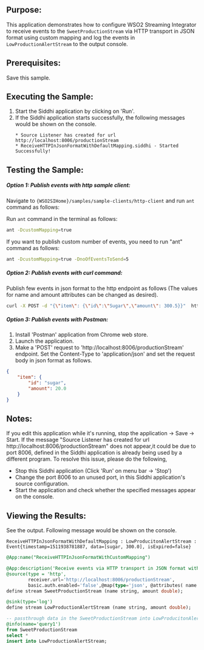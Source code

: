
## Purpose:
This application demonstrates how to configure WSO2 Streaming Integrator to receive events to the `SweetProductionStream` via HTTP transport in JSON format using custom mapping and log the events in `LowProductionAlertStream` to the output console.

## Prerequisites:
Save this sample.

## Executing the Sample:
1. Start the Siddhi application by clicking on 'Run'.
2. If the Siddhi application starts successfully, the following messages would be shown on the console.
	```
	* Source Listener has created for url http://localhost:8006/productionStream
	* ReceiveHTTPInJsonFormatWithDefaultMapping.siddhi - Started Successfully!
	```

## Testing the Sample:
##### Option 1: Publish events with http sample client:
Navigate to `{WSO2SIHome}/samples/sample-clients/http-client` and run `ant` command as follows:

Run `ant` command in the terminal as follows:
```bash
ant -DcustomMapping=true
```
If you want to publish custom number of events, you need to run "ant" command as follows:
```bash
ant -DcustomMapping=true -DnoOfEventsToSend=5
```

##### Option 2: Publish events with curl command:
Publish few events in json format to the http endpoint as follows (The values for name and amount attributes can be changed as desired).
```bash
curl -X POST -d "{\"item\": {\"id\":\"Sugar\",\"amount\": 300.5}}"  http://localhost:8006/productionStream --header "Content-Type:application/json"
```

##### Option 3: Publish events with Postman:
1. Install 'Postman' application from Chrome web store.
2. Launch the application.
3. Make a 'POST' request to 'http://localhost:8006/productionStream' endpoint. Set the Content-Type to 'application/json' and set the request body in json format as follows.
```json
{
	"item": {
		"id": "sugar",
		"amount": 20.0
	}
}
```

## Notes:
If you edit this application while it's running, stop the application -> Save -> Start.
If the message "Source Listener has created for url http://localhost:8006/productionStream" does not appear,it could be due to port 8006, defined in the Siddhi application is already being used by a different program. To resolve this issue, please do the following,
* Stop this Siddhi application (Click 'Run' on menu bar -> 'Stop')
* Change the port 8006 to an unused port, in this Siddhi application's source configuration.
* Start the application and check whether the specified messages appear on the console.

## Viewing the Results:
See the output. Following message would be shown on the console.
```
ReceiveHTTPInJsonFormatWithDefaultMapping : LowProducitonAlertStream : Event{timestamp=1511938781887, data=[sugar, 300.0], isExpired=false}
```

```sql
@App:name("ReceiveHTTPInJsonFormatWithCustomMapping")

@App:description('Receive events via HTTP transport in JSON format with custom mapping and view the output on the console')
@source(type = 'http',
        receiver.url='http://localhost:8006/productionStream',
        basic.auth.enabled='false',@map(type='json', @attributes( name = '$.item.id', amount = '$.item.amount')))
define stream SweetProductionStream (name string, amount double);

@sink(type='log')
define stream LowProductionAlertStream (name string, amount double);

-- passthrough data in the SweetProductionStream into LowProducitonAlertStream
@info(name='query1')
from SweetProductionStream
select *
insert into LowProductionAlertStream;
```
